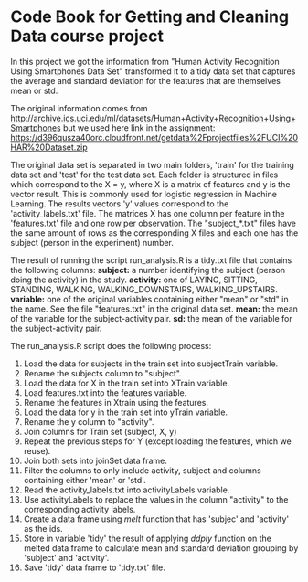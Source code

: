 # Code Book for Getting and Cleaning Data course project
In this project we got the information from "Human Activity Recognition Using Smartphones Data Set" transformed it to a tidy data set that captures the average and standard deviation for the features that are themselves mean or std.

The original information comes from http://archive.ics.uci.edu/ml/datasets/Human+Activity+Recognition+Using+Smartphones but we used here link in the assignment: 
https://d396qusza40orc.cloudfront.net/getdata%2Fprojectfiles%2FUCI%20HAR%20Dataset.zip 

The original data set is separated in two main folders, 'train' for the training data set and 'test' for the test data set. Each folder is structured in files which correspond to the X = y, where X is a matrix of features and y is the vector result. This is commonly used for logistic regression in Machine Learning. 
The results vectors 'y' values correspond to the 'activity_labels.txt' file.
The matrices X has one column per feature in the 'features.txt' file and one row per observation.
The "subject_*.txt" files have the same amount of rows as the corresponding X files and each one has the subject (person in the experiment) number.

The result of running the script run_analysis.R is a tidy.txt file that contains the following columns:
__subject:__ a number identifying the subject (person doing the activity) in the study.
__activity:__ one of LAYING, SITTING, STANDING, WALKING, WALKING_DOWNSTAIRS, WALKING_UPSTAIRS.
__variable:__ one of the original variables containing either "mean" or "std" in the name. See the file "features.txt" in the original data set.
__mean:__ the mean of the variable for the subject-activity pair. 
__sd:__ the mean of the variable for the subject-activity pair.


The run_analysis.R script does the following process:
1. Load the data for subjects in the train set into subjectTrain variable.
1. Rename the subjects column to "subject".
1. Load the data for X in the train set into XTrain variable.
1. Load features.txt into the features variable.
1. Rename the features in Xtrain using the features.
1. Load the data for y in the train set into yTrain variable.
1. Rename the y column to "activity".
1. Join columns for Train set (subject, X, y)
1. Repeat the previous steps for Y (except loading the features, which we reuse).
1. Join both sets into joinSet data frame.
1. Filter the columns to only include activity, subject and columns containing either 'mean' or 'std'.
1. Read the activity_labels.txt into activityLabels variable.
1. Use activityLabels to replace the values in the column "activity" to the corresponding activity labels.
1. Create a data frame using _melt_ function that has 'subjec' and 'activity' as the ids.
1. Store in variable 'tidy' the result of applying _ddply_ function on the melted data frame to calculate mean and standard deviation grouping by 'subject' and 'activity'. 
1. Save 'tidy' data frame to 'tidy.txt' file.

